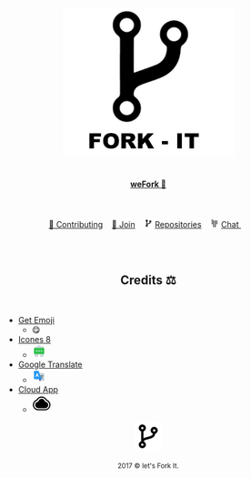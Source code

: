 <html>
<p align="center">
    <img width="300" src="assets/fork/fork-it.png" alt="Fork it!"><br><br>
</hp>

<a href="README.md"><h4 align="center">weFork 🔁 </h4></a>


<p align="center">
	<br><br>
	<a href="README.md/#contributing">🔁 Contributing</a>&nbsp;&nbsp;&nbsp;
	<a href="README.md/#join"> 🤝  Join</a>&nbsp;&nbsp;&nbsp;
	<img src="assets/fork/fork15px.png" alt="Fork it!">
	<a href="README.md/#repositories">Repositories</a>&nbsp;&nbsp;&nbsp;
	<img src="assets/fork/gitter15px.png" alt="Gitter">
	<a href="https://gitter.im/Fork-it/Lobby"> Chat </a>&nbsp;&nbsp;&nbsp;
	<br><br>
</p>

<p align="center">
	<br>
	<h2 align="center">Credits ⚖ </h2>
	<br>
</p>

- [Get Emoji](https://getemoji.com/)
  - 😋 
- [Icones 8](https://icons8.com)
  - ![Icones8 Logo](assets/icones/icones8.png)
- [Google Translate](https://translate.google.com)
  - ![Google Translate Logo](assets/icones/translate.png)
- [Cloud App ](https://www.getcloudapp.com/)
  - ![Cloud App Logo](assets/icones/cloudApp.png)





<html>
	<p align="center">
	    <img src="assets/fork/fork50px.png" alt="Fork it">
	</p>
	<p align="center">
	    <small>2017 &copy let's Fork It. </small>
	</p>
</html>
